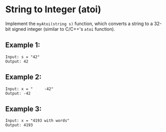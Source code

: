 # String to Integer (atoi)

Implement the `myAtoi(string s)` function, which converts a string to a 32-bit signed integer (similar to C/C++'s `atoi` function).

## Example 1:

```
Input: s = "42"
Output: 42
```

## Example 2:

```
Input: x = "     -42"
Output: -42
```

## Example 3:

```
Input: x = "4193 with words"
Output: 4193
```
